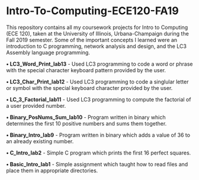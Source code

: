 # Intro-To-Computing-ECE120-FA19
This repository contains all my coursework projects for Intro to Computing (ECE 120), taken at the University of Illinois, Urbana-Champaign during the Fall 2019 semester. Some of the important concepts I learned were an introduction to C programming, network analysis and design, and the LC3 Assembly language programming. 

**• LC3_Word_Print_lab13** - Used LC3 programming to code a word or phrase with the special character keyboard pattern provided by the user.

**• LC3_Char_Print_lab12** - Used LC3 programming to code a singlular letter or symbol with the special keyboard character provided by the user.

**• LC_3_Factorial_lab11** - Used LC3 programming to compute the factorial of a user provided number.

**• Binary_PosNums_Sum_lab10** - Program written in binary which determines the first 10 positive numbers and sums them together.

**• Binary_Intro_lab9** - Program written in binary which adds a value of 36 to an already existing number.

**• C_Intro_lab2** - Simple C program which prints the first 16 perfect squares.

**• Basic_Intro_lab1** - Simple assignment which taught how to read files and place them in appropriate directories.
